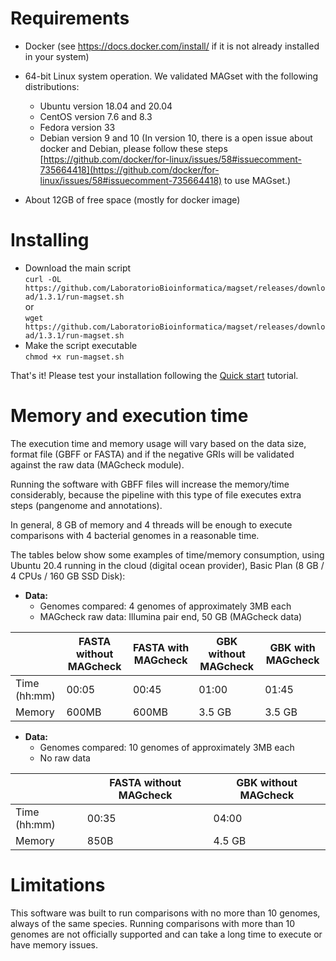 <h1>Requirements</h1>

* Docker (see https://docs.docker.com/install/ if it is not already installed in your system)
* 64-bit Linux system operation. We validated MAGset with the following distributions:
  * Ubuntu version 18.04 and 20.04
  * CentOS version 7.6 and 8.3
  * Fedora version 33
  * Debian version 9 and 10 (In version 10, there is a open issue about docker and Debian, please follow these steps [https://github.com/docker/for-linux/issues/58#issuecomment-735664418](https://github.com/docker/for-linux/issues/58#issuecomment-735664418) to use MAGset.)

* About 12GB of free space (mostly for docker image)


<h1>Installing </h1>

* Download the main script <br/>
`curl -OL https://github.com/LaboratorioBioinformatica/magset/releases/download/1.3.1/run-magset.sh`
<br/> or <br/>
`wget https://github.com/LaboratorioBioinformatica/magset/releases/download/1.3.1/run-magset.sh`
* Make the script executable <br/>
`chmod +x run-magset.sh`

That's it! Please test your installation following the [Quick start](Quick-start.md) tutorial. 

<h1>Memory and execution time</h1>

The execution time and memory usage will vary  based on the data size, format file (GBFF or FASTA) and if the negative GRIs will be validated against the raw data (MAGcheck module).

Running the software with GBFF files will increase the memory/time considerably, because the pipeline with this type of file executes extra steps (pangenome and annotations).

In general, 8 GB of memory and 4 threads will be enough to execute comparisons with 4 bacterial genomes in a reasonable time.

The tables below show some examples of time/memory consumption, using Ubuntu 20.4 running in the cloud (digital ocean provider), Basic Plan (8 GB / 4 CPUs / 160 GB SSD Disk):
* **Data:**
  * Genomes compared: 4 genomes of approximately 3MB each
  * MAGcheck raw data: Illumina pair end,  50 GB  (MAGcheck data)

|   | FASTA without MAGcheck | FASTA with MAGcheck | GBK without MAGcheck | GBK with MAGcheck |
|---|---|---|---|---|
|Time (hh:mm)| 00:05 | 00:45 | 01:00 | 01:45 |
|Memory| 600MB | 600MB | 3.5 GB	| 3.5 GB |

* **Data:**
  * Genomes compared: 10 genomes of approximately 3MB each
  * No raw data

|   | FASTA without MAGcheck | GBK without MAGcheck |
|---|---|---|
|Time (hh:mm)| 00:35 | 04:00 |
|Memory| 850B | 4.5 GB |

<h1>Limitations</h1>
This software was built to run comparisons with no more than 10 genomes, always of the same species. Running comparisons with more than 10 genomes are not officially supported and can take a long time to execute or have memory issues.


